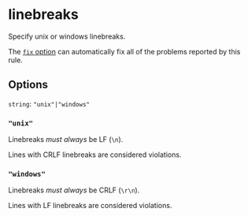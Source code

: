 # linebreaks

Specify unix or windows linebreaks.

The [`fix` option](https://github.com/stylelint/stylelint/tree/13.7.2/docs/user-guide/usage/options.md#fix) can automatically fix all of the problems reported by this rule.

## Options

`string`: `"unix"|"windows"`

### `"unix"`

Linebreaks _must always_ be LF (`\n`).

Lines with CRLF linebreaks are considered violations.

### `"windows"`

Linebreaks _must always_ be CRLF (`\r\n`).

Lines with LF linebreaks are considered violations.
